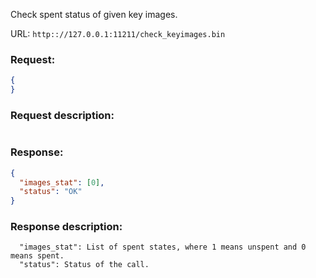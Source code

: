 Check spent status of given key images.

URL: ```http:://127.0.0.1:11211/check_keyimages.bin```
### Request: 
```json
{
}
```
### Request description: 
```

```
### Response: 
```json
{
  "images_stat": [0],
  "status": "OK"
}
```
### Response description: 
```
  "images_stat": List of spent states, where 1 means unspent and 0 means spent.
  "status": Status of the call.

```
